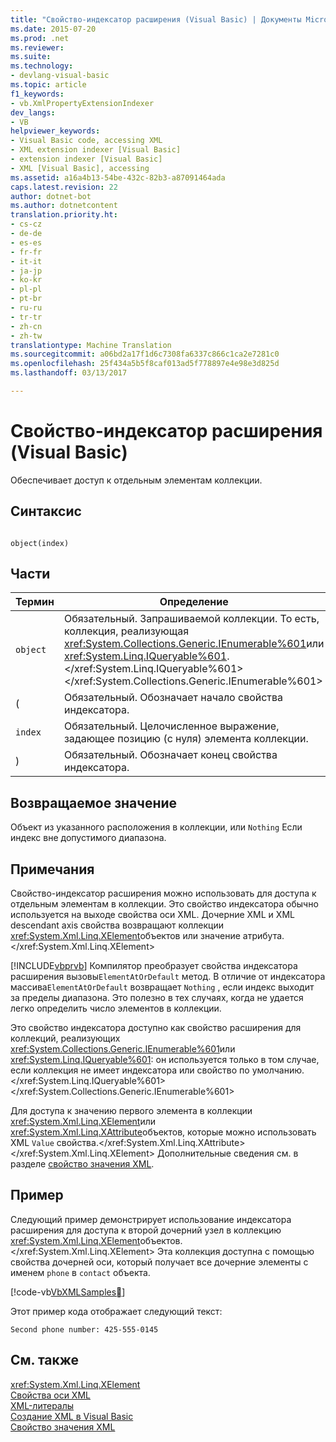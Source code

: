 ```yaml
---
title: "Свойство-индексатор расширения (Visual Basic) | Документы Microsoft"
ms.date: 2015-07-20
ms.prod: .net
ms.reviewer: 
ms.suite: 
ms.technology:
- devlang-visual-basic
ms.topic: article
f1_keywords:
- vb.XmlPropertyExtensionIndexer
dev_langs:
- VB
helpviewer_keywords:
- Visual Basic code, accessing XML
- XML extension indexer [Visual Basic]
- extension indexer [Visual Basic]
- XML [Visual Basic], accessing
ms.assetid: a16a4b13-54be-432c-82b3-a87091464ada
caps.latest.revision: 22
author: dotnet-bot
ms.author: dotnetcontent
translation.priority.ht:
- cs-cz
- de-de
- es-es
- fr-fr
- it-it
- ja-jp
- ko-kr
- pl-pl
- pt-br
- ru-ru
- tr-tr
- zh-cn
- zh-tw
translationtype: Machine Translation
ms.sourcegitcommit: a06bd2a17f1d6c7308fa6337c866c1ca2e7281c0
ms.openlocfilehash: 25f434a5b5f8caf013ad5f778897e4e98e3d825d
ms.lasthandoff: 03/13/2017

---
```

# <a name="extension-indexer-property-visual-basic"></a>Свойство-индексатор расширения (Visual Basic)
Обеспечивает доступ к отдельным элементам коллекции.  
  
## <a name="syntax"></a>Синтаксис  
  
```  
  
object(index)  
```  
  
## <a name="parts"></a>Части  
  
|Термин|Определение|  
|---|---|  
|`object`|Обязательный. Запрашиваемой коллекции. То есть, коллекция, реализующая <xref:System.Collections.Generic.IEnumerable%601>или <xref:System.Linq.IQueryable%601>.</xref:System.Linq.IQueryable%601> </xref:System.Collections.Generic.IEnumerable%601>|  
|(|Обязательный. Обозначает начало свойства индексатора.|  
|`index`|Обязательный. Целочисленное выражение, задающее позицию (с нуля) элемента коллекции.|  
|)|Обязательный. Обозначает конец свойства индексатора.|  
  
## <a name="return-value"></a>Возвращаемое значение  
 Объект из указанного расположения в коллекции, или `Nothing` Если индекс вне допустимого диапазона.  
  
## <a name="remarks"></a>Примечания  
 Свойство-индексатор расширения можно использовать для доступа к отдельным элементам в коллекции. Это свойство индексатора обычно используется на выходе свойства оси XML. Дочерние XML и XML descendant axis свойства возвращают коллекции <xref:System.Xml.Linq.XElement>объектов или значение атрибута.</xref:System.Xml.Linq.XElement>  
  
 [!INCLUDE[vbprvb](../../../csharp/programming-guide/concepts/linq/includes/vbprvb_md.md)] Компилятор преобразует свойства индексатора расширения вызовы`ElementAtOrDefault` метод. В отличие от индексатора массива`ElementAtOrDefault` возвращает `Nothing` , если индекс выходит за пределы диапазона. Это полезно в тех случаях, когда не удается легко определить число элементов в коллекции.  
  
 Это свойство индексатора доступно как свойство расширения для коллекций, реализующих <xref:System.Collections.Generic.IEnumerable%601>или <xref:System.Linq.IQueryable%601>: он используется только в том случае, если коллекция не имеет индексатора или свойство по умолчанию.</xref:System.Linq.IQueryable%601> </xref:System.Collections.Generic.IEnumerable%601>  
  
 Для доступа к значению первого элемента в коллекции <xref:System.Xml.Linq.XElement>или <xref:System.Xml.Linq.XAttribute>объектов, которые можно использовать XML `Value` свойства.</xref:System.Xml.Linq.XAttribute> </xref:System.Xml.Linq.XElement> Дополнительные сведения см. в разделе [свойство значения XML](../../../visual-basic/language-reference/xml-axis/xml-value-property.md).  
  
## <a name="example"></a>Пример  
 Следующий пример демонстрирует использование индексатора расширения для доступа к второй дочерний узел в коллекцию <xref:System.Xml.Linq.XElement>объектов.</xref:System.Xml.Linq.XElement> Эта коллекция доступна с помощью свойства дочерней оси, который получает все дочерние элементы с именем `phone` в `contact` объекта.  
  
 [!code-vb[VbXMLSamples&#24;](../../../visual-basic/language-reference/operators/codesnippet/VisualBasic/extension-indexer-property_1.vb)]  
  
 Этот пример кода отображает следующий текст:  
  
 `Second phone number: 425-555-0145`  
  
## <a name="see-also"></a>См. также  
 <xref:System.Xml.Linq.XElement>   
 [Свойства оси XML](../../../visual-basic/language-reference/xml-axis/xml-axis-properties.md)   
 [XML-литералы](../../../visual-basic/language-reference/xml-literals/index.md)   
 [Создание XML в Visual Basic](../../../visual-basic/programming-guide/language-features/xml/creating-xml.md)   
 [Свойство значения XML](../../../visual-basic/language-reference/xml-axis/xml-value-property.md)
